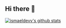 ## Hi there 👋

[![ismaeldevv's github stats](https://github-readme-stats.vercel.app/api?username=ismaeldevv)](https://github.com/anuraghazra/github-readme-stats)
